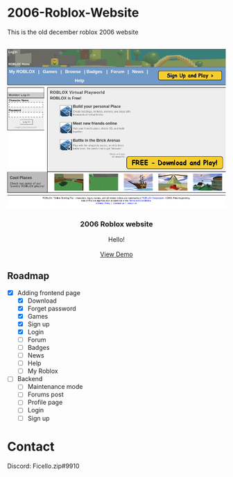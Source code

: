 # 2006-Roblox-Website
This is the old december roblox 2006 website

<br />
<div align="center">
  <a href="#">
    <img src="images/landing-page.png">
  </a>

  <h3 align="center">2006 Roblox website</h3>

  <p align="center">
    Hello!
    <br />
    <br />
    <a href="http://ficello.ct8.pl">View Demo</a>
  </p>
</div>

## Roadmap

- [x] Adding frontend page
    - [x] Download
    - [x] Forget password
    - [x] Games
    - [x] Sign up
    - [x] Login
    - [ ] Forum
    - [ ] Badges
    - [ ] News
    - [ ] Help
    - [ ] My Roblox
- [ ] Backend
    - [ ] Maintenance mode
    - [ ] Forums post
    - [ ] Profile page
    - [ ] Login
    - [ ] Sign up 

# Contact
Discord: Ficello.zip#9910
